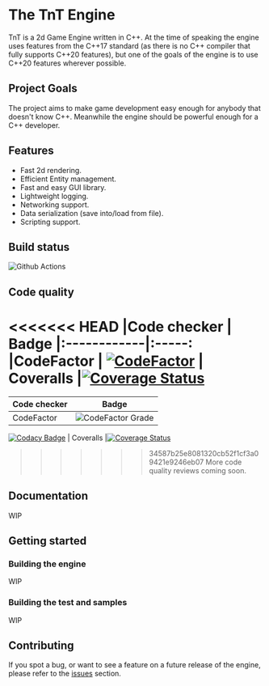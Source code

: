 # The TnT Engine

TnT is a 2d Game Engine written in C++. At the time of speaking the engine uses
features from the C++17 standard (as there is no C++ compiler that fully
supports C++20 features), but one of the goals of the engine is to use C++20
features wherever possible.

## Project Goals

The project aims to make game development easy enough for anybody that doesn't
know C++. Meanwhile the engine should be powerful enough for a C++ developer.

## Features

- Fast 2d rendering.
- Efficient Entity management.
- Fast and easy GUI library.
- Lightweight logging.
- Networking support.
- Data serialization (save into/load from file).
- Scripting support.

## Build status

![Github Actions](https://github.com/TerensTare/tnt/workflows/CI/badge.svg)

## Code quality

<<<<<<< HEAD
|Code checker | Badge
|:------------|:-----:
|CodeFactor   | [![CodeFactor](https://www.codefactor.io/repository/github/terenstare/tnt/badge)](https://www.codefactor.io/repository/github/terenstare/tnt)
| Coveralls   |[![Coverage Status](https://coveralls.io/repos/github/TerensTare/tnt/badge.svg?branch=master)](https://coveralls.io/github/TerensTare/tnt?branch=master)
=======
| Code checker |                                           Badge                                           |
| :----------- | :---------------------------------------------------------------------------------------: |
| CodeFactor   | ![CodeFactor Grade](https://img.shields.io/codefactor/grade/github/TerensTare/tnt/master) |

[![Codacy Badge](https://api.codacy.com/project/badge/Grade/3749bb4e09c74f6785177d318bb8ba15)](https://app.codacy.com/manual/terens.t17/tnt?utm_source=github.com&utm_medium=referral&utm_content=TerensTare/tnt&utm_campaign=Badge_Grade_Dashboard)
| Coveralls
|[![Coverage Status](https://coveralls.io/repos/github/TerensTare/tnt/badge.svg?branch=master)](https://coveralls.io/github/TerensTare/tnt?branch=master)
>>>>>>> 34587b25e8081320cb52f1cf3a09421e9246eb07
More code quality reviews coming soon.

## Documentation

WIP

## Getting started

### Building the engine

WIP

### Building the test and samples

WIP

## Contributing

If you spot a bug, or want to see a feature on a future release of the engine,
please refer to the [issues](https://github.com/TerensTare/tnt/issues) section.
